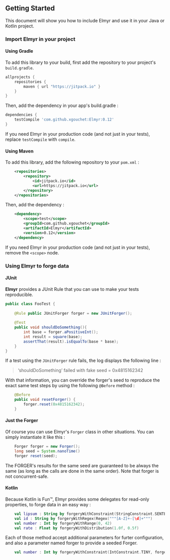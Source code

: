 ## Getting Started

This document will show you how to include Elmyr and use it in your Java or Kotlin project. 

### Import Elmyr in your project

#### Using Gradle

To add this library to your build, first add the repository to your project's `build.gradle`. 

```groovy
allprojects {
    repositories {
        maven { url "https://jitpack.io" }
    }
}
```

Then, add the dependency in your app's build.gradle :

```groovy
dependencies {
    testCompile 'com.github.xgouchet:Elmyr:0.12'
}
```

If you need Elmyr in your production code (and not just in your tests), replace `testCompile` with `compile`.

#### Using Maven

To add this library, add the following repository to your `pom.xml` :

```xml
    <repositories>
		<repository>
		    <id>jitpack.io</id>
		    <url>https://jitpack.io</url>
		</repository>
	</repositories>
```

Then, add the dependency : 

```xml
	<dependency>
	    <scope>test</scope>
	    <groupId>com.github.xgouchet</groupId>
	    <artifactId>Elmyr</artifactId>
	    <version>0.12</version>
	</dependency>
```

If you need Elmyr in your production code (and not just in your tests), remove the `<scope>` node.

### Using Elmyr to forge data

#### JUnit

**Elmyr** provides a JUnit Rule that you can use to make your tests reproducible. 

```java
public class FooTest {
    
    @Rule public JUnitForger forger = new JUnitForger();
    
    @Test
    public void shouldDoSomething(){
        int base = forger.aPositiveInt();
        int result = square(base);
        assertThat(result).isEqualTo(base * base);
    }
}
```

If a test using the `JUnitForger` rule fails, the log displays the following line : 

> ‘shouldDoSomething’ failed with fake seed = 0x4815162342

With that information, you can override the forger's seed to reproduce the exact same test steps by using the following 
`@Before` method : 

```java
    @Before
    public void resetForger() {
        forger.reset(0x4815162342);
    }
```

#### Just the Forger

Of course you can use Elmyr's `Forger` class in other situations. You can simply instantiate it like this : 

```java
    Forger forger = new Forger();
    long seed = System.nanoTime()
    forger reset(seed);
```

The FORGER's results for the same seed are guaranteed to be always the same (as long as the calls are done in the same order). Note that forger is not concurrent-safe.

#### Kotlin

Because Kotlin is Fun™, Elmyr provides some delegates for read-only properties, to forge data in an easy way : 

```kotlin
    val lipsum : String by forgeryWithConstraint(StringConstraint.SENTENCE)
    val id : String by forgeryWithRegex(Regex("""[A-Z]+-[\d]+""")
    val number : Int by forgeryWithRange(0, 42)
    val rate : Float by forgeryWithDistribution(1.0f, 0.5f)
```

Each of those method accept additional parameters for furter configuration, and also a parameter named forger to provide a seeded Forger. 

```kotlin
    val number : Int by forgeryWithConstraint(IntConstraint.TINY, forger = myForger)
```






